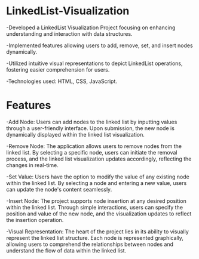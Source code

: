 # LinkedList-Visualization

-Developed a LinkedList Visualization Project focusing on enhancing understanding and interaction with data structures.

-Implemented features allowing users to add, remove, set, and insert nodes dynamically.

-Utilized intuitive visual representations to depict LinkedList operations, fostering easier comprehension for users.

-Technologies used: HTML, CSS, JavaScript.

# Features

-Add Node: Users can add nodes to the linked list by inputting values through a user-friendly interface. Upon submission, the new node is dynamically displayed within the linked list visualization.

-Remove Node: The application allows users to remove nodes from the linked list. By selecting a specific node, users can initiate the removal process, and the linked list visualization updates accordingly, reflecting the changes in real-time.

-Set Value: Users have the option to modify the value of any existing node within the linked list. By selecting a node and entering a new value, users can update the node's content seamlessly.

-Insert Node: The project supports node insertion at any desired position within the linked list. Through simple interactions, users can specify the position and value of the new node, and the visualization updates to reflect the insertion operation.

-Visual Representation: The heart of the project lies in its ability to visually represent the linked list structure. Each node is represented graphically, allowing users to comprehend the relationships between nodes and understand the flow of data within the linked list.
